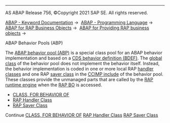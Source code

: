   

* * *

AS ABAP Release 756, ©Copyright 2021 SAP SE. All rights reserved.

[ABAP - Keyword Documentation](javascript:call_link\('abenabap.htm'\)) →  [ABAP - Programming Language](javascript:call_link\('abenabap_reference.htm'\)) →  [ABAP for RAP Business Objects](javascript:call_link\('abenabap_for_rap_bos.htm'\)) →  [ABAP for Providing RAP business objects](javascript:call_link\('abenabap_provide_rap_bos.htm'\)) → 

ABAP Behavior Pools (ABP)

The [ABAP behavior pool (ABP)](javascript:call_link\('abenbehavior_pool_glosry.htm'\) "Glossary Entry") is a special class pool for an ABAP behavior implementation and based on a [CDS behavior definition (BDEF)](javascript:call_link\('abencds_behavior_definition_glosry.htm'\) "Glossary Entry"). The [global class](javascript:call_link\('abapclass_for_behavior_of.htm'\)) of the behavior pool does not implement the behavior itself. Instead, the behavior implementation is coded in one or more local RAP [handler classes](javascript:call_link\('abenabp_handler_class.htm'\)) and one RAP [saver class](javascript:call_link\('abenabp_saver_class.htm'\)) in the [CCIMP include](javascript:call_link\('abenccimp_glosry.htm'\) "Glossary Entry") of the behavior pool. These classes provide the unmanaged parts that are called by the [RAP runtime engine](javascript:call_link\('abenrap_runtime_engine_glosry.htm'\) "Glossary Entry") when the [RAP BO](javascript:call_link\('abenrap_bo_glosry.htm'\) "Glossary Entry") is accessed.

-   [CLASS, FOR BEHAVIOR OF](javascript:call_link\('abapclass_for_behavior_of.htm'\))
-   [RAP Handler Class](javascript:call_link\('abenabp_handler_class.htm'\))
-   [RAP Saver Class](javascript:call_link\('abenabp_saver_class.htm'\))

Continue
[CLASS, FOR BEHAVIOR OF](javascript:call_link\('abapclass_for_behavior_of.htm'\))
[RAP Handler Class](javascript:call_link\('abenabp_handler_class.htm'\))
[RAP Saver Class](javascript:call_link\('abenabp_saver_class.htm'\))